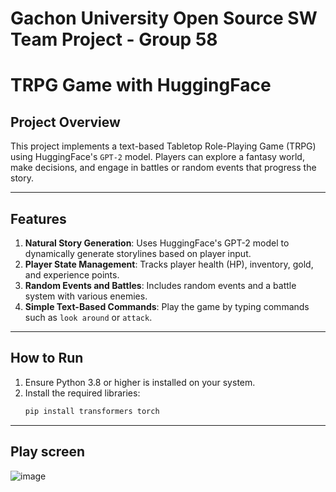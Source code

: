 # Gachon University Open Source SW Team Project - Group 58
# TRPG Game with HuggingFace

## Project Overview
This project implements a text-based Tabletop Role-Playing Game (TRPG) using HuggingFace's `GPT-2` model. 
Players can explore a fantasy world, make decisions, and engage in battles or random events that progress the story.

---

## Features
1. **Natural Story Generation**: Uses HuggingFace's GPT-2 model to dynamically generate storylines based on player input.
2. **Player State Management**: Tracks player health (HP), inventory, gold, and experience points.
3. **Random Events and Battles**: Includes random events and a battle system with various enemies.
4. **Simple Text-Based Commands**: Play the game by typing commands such as `look around` or `attack`.

---

## How to Run
1. Ensure Python 3.8 or higher is installed on your system.
2. Install the required libraries:
   ```bash
   pip install transformers torch
---

## Play screen
![image](https://github.com/user-attachments/assets/26694875-97ab-4755-a4db-4147cddc491b)
